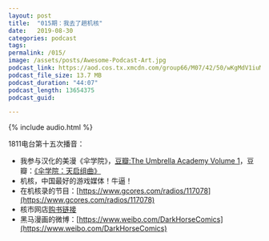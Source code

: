 ```yaml
---
layout: post
title:  "015期：我去了趟机核"
date:   2019-08-30
categories: podcast
tags:
permalink: /015/
image: /assets/posts/Awesome-Podcast-Art.jpg
podcast_link: https://aod.cos.tx.xmcdn.com/group66/M07/42/50/wKgMdV1iuMGDP6fRAUcAw9mw0XA869.m4a
podcast_file_size: 13.7 MB
podcast_duration: "44:07"
podcast_length: 13654375
podcast_guid: 

---
```


{% include audio.html %}

1811电台第十五次播音：

- 我参与汉化的美漫《伞学院》，[豆瓣:The Umbrella Academy Volume 1](https://book.douban.com/subject/3233195/)，豆瓣：[《伞学院：天启组曲》](https://book.douban.com/subject/34889908/)
- 机核，中国最好的游戏媒体！牛逼！
- 在机核录的节目：[https://www.gcores.com/radios/117078](https://www.gcores.com/radios/117078)
- 核市网店[购书链接](https://item.taobao.com/item.htm?id=607341453594)
- 黑马漫画的微博：[https://www.weibo.com/DarkHorseComics](https://www.weibo.com/DarkHorseComics)